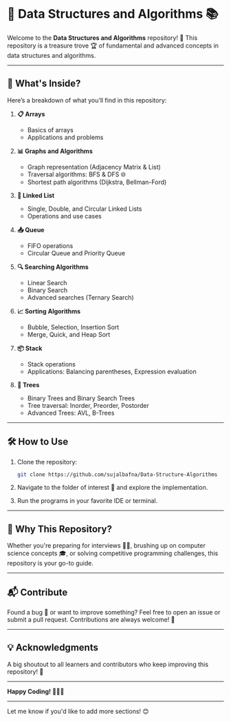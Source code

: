 # 🌟 Data Structures and Algorithms 📚  

Welcome to the **Data Structures and Algorithms** repository! 🚀 This repository is a treasure trove 🏆 of fundamental and advanced concepts in data structures and algorithms.  

---

## 📖 What's Inside?  

Here’s a breakdown of what you’ll find in this repository:  

1. **📋 Arrays**  
   - Basics of arrays  
   - Applications and problems  

2. **📊 Graphs and Algorithms**  
   - Graph representation (Adjacency Matrix & List)  
   - Traversal algorithms: BFS & DFS 🌐  
   - Shortest path algorithms (Dijkstra, Bellman-Ford)  

3. **🔗 Linked List**  
   - Single, Double, and Circular Linked Lists  
   - Operations and use cases  

4. **📤 Queue**  
   - FIFO operations  
   - Circular Queue and Priority Queue  

5. **🔍 Searching Algorithms**  
   - Linear Search  
   - Binary Search  
   - Advanced searches (Ternary Search)  

6. **📈 Sorting Algorithms**  
   - Bubble, Selection, Insertion Sort  
   - Merge, Quick, and Heap Sort  

7. **📦 Stack**  
   - Stack operations  
   - Applications: Balancing parentheses, Expression evaluation  

8. **🌳 Trees**  
   - Binary Trees and Binary Search Trees  
   - Tree traversal: Inorder, Preorder, Postorder  
   - Advanced Trees: AVL, B-Trees  

---

## 🛠️ How to Use  

1. Clone the repository:  
   ```bash  
   git clone https://github.com/sujalbafna/Data-Structure-Algorithms  
   ```  

2. Navigate to the folder of interest 📂 and explore the implementation.  

3. Run the programs in your favorite IDE or terminal.  

---

## 🚀 Why This Repository?  

Whether you're preparing for interviews 🧑‍💻, brushing up on computer science concepts 🎓, or solving competitive programming challenges, this repository is your go-to guide.  

---

## 📬 Contribute  

Found a bug 🐛 or want to improve something? Feel free to open an issue or submit a pull request. Contributions are always welcome! 🤝  

---

## 💡 Acknowledgments  

A big shoutout to all learners and contributors who keep improving this repository! 🎉  

---

**Happy Coding! 🧑‍💻✨**  

---  

Let me know if you'd like to add more sections! 😊
